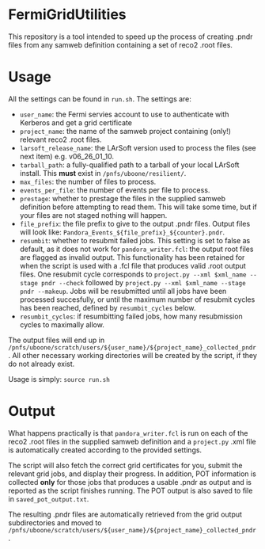 # FermiGridUtilities

This repository is a tool intended to speed up the process of creating .pndr files from any samweb definition containing a set of reco2 .root files.

# Usage

All the settings can be found in `run.sh`. The settings are:
* `user_name`: the Fermi servies account to use to authenticate with Kerberos and get a grid certificate
* `project_name`: the name of the samweb project containing (only!) relevant reco2 .root files.
* `larsoft_release_name`: the LArSoft version used to process the files (see next item) e.g. v06_26_01_10.
* `tarball_path`: a fully-qualified path to a tarball of your local LArSoft install. This **must** exist in `/pnfs/uboone/resilient/`.
* `max_files`: the number of files to process.
* `events_per_file`: the number of events per file to process.
* `prestage`: whether to prestage the files in the supplied samweb definition before attempting to read them. This will take some time, but if your files are not staged nothing will happen.
* `file_prefix`: the file prefix to give to the output .pndr files. Output files will look like: `Pandora_Events_${file_prefix}_${counter}.pndr`.
* `resumbit`: whether to resubmit failed jobs. This setting is set to false as default, as it does not work for `pandora_writer.fcl`: the output root files are flagged as invalid output. This functionality has been retained for when the script is used with a .fcl file that produces valid .root output files. One resubmit cycle corresponds to `project.py --xml $xml_name --stage pndr --check` followed by `project.py --xml $xml_name --stage pndr --makeup`. Jobs will be resubmitted until all jobs have been processed succesfully, or until the maximum number of resubmit cycles has been reached, defined by `resumbit_cycles` below.
* `resumbit_cycles`: if resumbitting failed jobs, how many resubmission cycles to maximally allow. 

The output files will end up in `/pnfs/uboone/scratch/users/${user_name}/${project_name}_collected_pndr`. All other necessary working directories will be created by the script, if they do not already exist. 

Usage is simply: `source run.sh`

# Output

What happens practically is that `pandora_writer.fcl` is run on each of the reco2 .root files in the supplied samweb definition and a `project.py` .xml file is automatically created according to the provided settings. 

The script will also fetch the correct grid certificates for you, submit the relevant grid jobs, and display their progress. In addition, POT information is collected **only** for those jobs that produces a usable .pndr as output and is reported as the script finishes running. The POT output is also saved to file in `saved_pot_output.txt`.

The resulting .pndr files are automatically retrieved from the grid output subdirectories and moved to `/pnfs/uboone/scratch/users/${user_name}/${project_name}_collected_pndr`.
